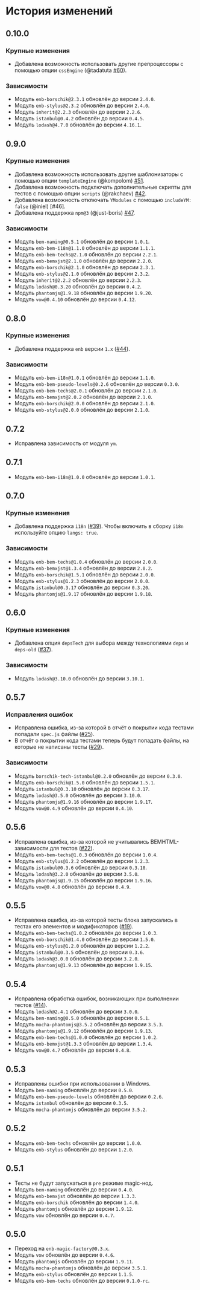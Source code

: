 История изменений
=================

0.10.0
-----

### Крупные изменения

* Добавлена возможность использовать другие препроцессоры с помощью опции `cssEngine` (@tadatuta [#60]).

[#60]: https://github.com/enb/enb-bem-specs/pull/60

### Зависимости

* Модуль `enb-borschik@2.3.1` обновлён до версии `2.4.0`.
* Модуль `enb-stylus@2.3.2` обновлён до версии `2.4.0`.
* Модуль `inherit@2.2.3` обновлён до версии `2.2.6`.
* Модуль `istanbul@0.4.2` обновлён до версии `0.4.5`.
* Модуль `lodash@4.7.0` обновлён до версии `4.16.1`.

0.9.0
-----

### Крупные изменения

* Добавлена возможность использовать другие шаблонизаторы с помощью опции `templateEngine` (@kompolom) [#51].
* Добавлена возможность подключать дополнительные скрипты для тестов с помощью опции `scripts` (@rakchaev) [#42].
* Добавлена возможность отключать `YModules` с помощью `includeYM: false` (@iniel) [#46].
* Добавлена поддержка `npm@3` (@just-boris) [#47].

### Зависимости

* Модуль `bem-naming@0.5.1` обновлён до версии `1.0.1`.
* Модуль `enb-bem-i18n@1.1.0` обновлён до версии `1.1.1`.
* Модуль `enb-bem-techs@2.1.0` обновлён до версии `2.2.1`.
* Модуль `enb-bemxjst@2.1.0` обновлён до версии `2.2.0`.
* Модуль `enb-borschik@2.1.0` обновлён до версии `2.3.1`.
* Модуль `enb-stylus@2.1.0` обновлён до версии `2.3.2`.
* Модуль `inherit@2.2.2` обновлён до версии `2.2.3`.
* Модуль `lodash@0.3.20` обновлён до версии `0.4.2`.
* Модуль `phantomjs@1.9.18` обновлён до версии `1.9.20`.
* Модуль `vow@0.4.10` обновлён до версии `0.4.12`.

0.8.0
-----

### Крупные изменения

* Добавлена поддержка `enb` версии `1.x` ([#44]).

### Зависимости

* Модуль `enb-bem-i18n@1.0.1` обновлён до версии `1.1.0`.
* Модуль `enb-bem-pseudo-levels@0.2.6` обновлён до версии `0.3.0`.
* Модуль `enb-bem-techs@2.0.1` обновлён до версии `2.1.0`.
* Модуль `enb-bemxjst@2.0.2` обновлён до версии `2.1.0`.
* Модуль `enb-borschik@2.0.0` обновлён до версии `2.1.0`.
* Модуль `enb-stylus@2.0.0` обновлён до версии `2.1.0`.

0.7.2
-----

* Исправлена зависимость от модуля `ym`.

0.7.1
-----

* Модуль `enb-bem-i18n@1.0.0` обновлён до версии `1.0.1`.

0.7.0
-----

### Крупные изменения

* Добавлена поддержка `i18n` ([#39]). Чтобы включить в сборку `i18n` используйте опцию `langs: true`.

### Зависимости

* Модуль `enb-bem-techs@1.0.4` обновлён до версии `2.0.0`.
* Модуль `enb-bemxjst@1.3.4` обновлён до версии `2.0.2`.
* Модуль `enb-borschik@1.5.1` обновлён до версии `2.0.0`.
* Модуль `enb-stylus@1.2.3` обновлён до версии `2.0.0`.
* Модуль `istanbul@0.3.17` обновлён до версии `0.3.20`.
* Модуль `phantomjs@1.9.17` обновлён до версии `1.9.18`.

0.6.0
-----

### Крупные изменения

* Добавлена опция `depsTech` для выбора между технологиями `deps` и `deps-old` ([#37]).

### Зависимости

* Модуль `lodash@3.10.0` обновлён до версии `3.10.1`.

0.5.7
-----

### Исправления ошибок

* Исправлена ошибка, из-за которой в отчёт о покрытии кода тестами попадали `spec.js` файлы ([#25]).
* В отчёт о покрытии кода тестами теперь будут попадать файлы, на которые не написаны тесты ([#29]).

### Зависимости

* Модуль `borschik-tech-istanbul@0.2.0` обновлён до версии `0.3.0`.
* Модуль `enb-borschik@1.5.0` обновлён до версии `1.5.1`.
* Модуль `istanbul@0.3.10` обновлён до версии `0.3.17`.
* Модуль `lodash@3.5.0` обновлён до версии `3.10.0`.
* Модуль `phantomjs@1.9.16` обновлён до версии `1.9.17`.
* Модуль `vow@0.4.9` обновлён до версии `0.4.10`.

0.5.6
-----

* Исправлена ошибка, из-за которой не учитывались BEMHTML-зависимости для тестов ([#22]).
* Модуль `enb-bem-techs@1.0.3` обновлён до версии `1.0.4`.
* Модуль `enb-stylus@1.2.2` обновлён до версии `1.2.3`.
* Модуль `istanbul@0.3.6` обновлён до версии `0.3.10`.
* Модуль `lodash@3.2.0` обновлён до версии `3.5.0`.
* Модуль `phantomjs@1.9.15` обновлён до версии `1.9.16`.
* Модуль `vow@0.4.8` обновлён до версии `0.4.9`.

0.5.5
-----

* Исправлена ошибка, из-за которой тесты блока запускались в тестах его элементов и модификаторов ([#19]).
* Модуль `enb-bem-techs@1.0.2` обновлён до версии `1.0.3`.
* Модуль `enb-borschik@1.4.0` обновлён до версии `1.5.0`.
* Модуль `enb-stylus@1.2.0` обновлён до версии `1.2.2`.
* Модуль `istanbul@0.3.5` обновлён до версии `0.3.6`.
* Модуль `lodash@3.0.0` обновлён до версии `3.2.0`.
* Модуль `phantomjs@1.9.13` обновлён до версии `1.9.15`.

0.5.4
-----

* Исправлена обработка ошибок, возникающих при выполнении тестов ([#14]).
* Модуль `lodash@2.4.1` обновлён до версии `3.0.0`.
* Модуль `bem-naming@0.5.0` обновлён до версии `0.5.1`.
* Модуль `mocha-phantomjs@3.5.2` обновлён до версии `3.5.3`.
* Модуль `phantomjs@1.9.12` обновлён до версии `1.9.13`.
* Модуль `enb-bem-techs@1.0.0` обновлён до версии `1.0.2`.
* Модуль `enb-bemxjst@1.3.3` обновлён до версии `1.3.4`.
* Модуль `vow@0.4.7` обновлён до версии `0.4.8`.

0.5.3
-----

* Исправлены ошибки при использовании в Windows.
* Модуль `bem-naming` обновлён до версии `0.5.0`.
* Модуль `enb-bem-pseudo-levels` обновлён до версии `0.2.6`.
* Модуль `istanbul` обновлён до версии `0.3.5`.
* Модуль `mocha-phantomjs` обновлён до версии `3.5.2`.

0.5.2
-----

* Модуль `enb-bem-techs` обновлён до версии `1.0.0`.
* Модуль `enb-stylus` обновлён до версии `1.2.0`.

0.5.1
-----

* Тесты не будут запускаться в `pre` режиме magic-нод.
* Модуль `bem-naming` обновлён до версии `0.4.0`.
* Модуль `enb-bemxjst` обновлён до версии `1.3.3`.
* Модуль `enb-borschik` обновлён до версии `1.4.0`.
* Модуль `phantomjs` обновлён до версии `1.9.12`.
* Модуль `vow` обновлён до версии `0.4.7`.

0.5.0
-----

* Переход на `enb-magic-factory@0.3.x`.
* Модуль `vow` обновлён до версии `0.4.6`.
* Модуль `phantomjs` обновлён до версии `1.9.11`.
* Модуль `mocha-phantomjs` обновлён до версии `3.5.1`.
* Модуль `enb-stylus` обновлён до версии `1.1.5`.
* Модуль `enb-bem-techs` обновлён до версии `0.1.0-rc`.

[#51]: https://github.com/enb/enb-bem-specs/pull/51
[#47]: https://github.com/enb/enb-bem-specs/pull/47
[#44]: https://github.com/enb/enb-bem-specs/pull/44
[#42]: https://github.com/enb/enb-bem-specs/pull/42
[#39]: https://github.com/enb/enb-bem-specs/issues/39
[#37]: https://github.com/enb/enb-bem-specs/issues/37
[#29]: https://github.com/enb/enb-bem-specs/pull/29
[#25]: https://github.com/enb/enb-bem-specs/issues/25
[#22]: https://github.com/enb/enb-bem-specs/issues/22
[#19]: https://github.com/enb/enb-bem-specs/issues/19
[#14]: https://github.com/enb/enb-bem-specs/issues/14
